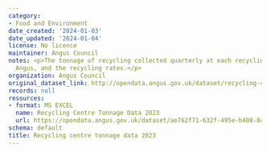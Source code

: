 ```yaml
---
category:
- Food and Environment
date_created: '2024-01-03'
date_updated: '2024-01-04'
license: No licence
maintainer: Angus Council
notes: <p>The tonnage of recycling collected quarterly at each recycling centre in
  Angus, and the recycling rates.</p>
organization: Angus Council
original_dataset_link: http://opendata.angus.gov.uk/dataset/recycling-centre-tonnage-data-2023
records: null
resources:
- format: MS EXCEL
  name: Recycling Centre Tonnage Data 2023
  url: https://opendata.angus.gov.uk/dataset/ae762f71-632f-495e-b408-8c80ec7238c7/resource/d155ba0b-59d2-4d06-bd64-4e5a2468f342/download/rc-open-data-2023.xls
schema: default
title: Recycling centre tonnage data 2023
---
```

